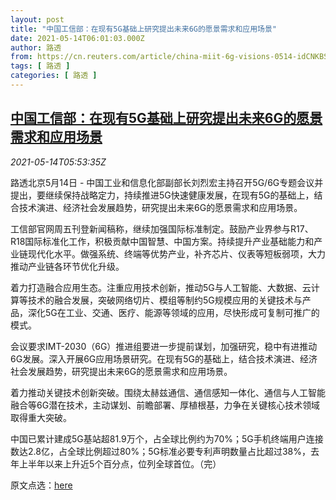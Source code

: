 ```yaml
---
layout: post
title: "中国工信部：在现有5G基础上研究提出未来6G的愿景需求和应用场景"
date: 2021-05-14T06:01:03.000Z
author: 路透
from: https://cn.reuters.com/article/china-miit-6g-visions-0514-idCNKBS2CV0G7
tags: [ 路透 ]
categories: [ 路透 ]
---
```

<!--1620972063000-->
[中国工信部：在现有5G基础上研究提出未来6G的愿景需求和应用场景](https://cn.reuters.com/article/china-miit-6g-visions-0514-idCNKBS2CV0G7)
------

<div>
<div><i>2021-05-14T05:53:35Z</i></div><p>路透北京5月14日 - 中国工业和信息化部副部长刘烈宏主持召开5G/6G专题会议并提出，要继续保持战略定力，持续推进5G快速健康发展，在现有5G的基础上，结合技术演进、经济社会发展趋势，研究提出未来6G的愿景需求和应用场景。</p><p>工信部官网周五刊登新闻稿称，继续加强国际标准制定。鼓励产业界参与R17、R18国际标准化工作，积极贡献中国智慧、中国方案。持续提升产业基础能力和产业链现代化水平。做强系统、终端等优势产业，补齐芯片、仪表等短板弱项，大力推动产业链各环节优化升级。</p><p>着力打造融合应用生态。注重应用技术创新，推动5G与人工智能、大数据、云计算等技术的融合发展，突破网络切片、模组等制约5G规模应用的关键技术与产品，深化5G在工业、交通、医疗、能源等领域的应用，尽快形成可复制可推广的模式。</p><p>会议要求IMT-2030（6G）推进组要进一步提前谋划，加强研究，稳中有进推动6G发展。深入开展6G应用场景研究。在现有5G的基础上，结合技术演进、经济社会发展趋势，研究提出未来6G的愿景需求和应用场景。</p><p>着力推动关键技术创新突破。围绕太赫兹通信、通信感知一体化、通信与人工智能融合等6G潜在技术，主动谋划、前瞻部署、厚植根基，力争在关键核心技术领域取得重大突破。</p><p>中国已累计建成5G基站超81.9万个，占全球比例约为70%；5G手机终端用户连接数达2.8亿，占全球比例超过80%；5G标准必要专利声明数量占比超过38%，去年上半年以来上升近5个百分点，位列全球首位。（完）</p><p>原文点选：<a href="https://www.miit.gov.cn/jgsj/txs/gzdt/art/2021/art_b4adf528242a40b38a7b869b9b3c1e85.html">here</a></p>
</div>
